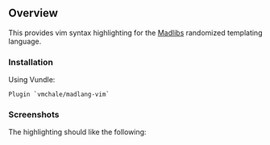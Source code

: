 ## Overview

This provides vim syntax highlighting for the [Madlibs](http://github.com/vmchale/madlibs) randomized templating language.

### Installation

Using Vundle:

```
Plugin `vmchale/madlang-vim`
```

### Screenshots

The highlighting should like the following:
